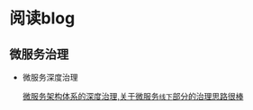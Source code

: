 # 阅读blog

## 微服务治理

- 微服务深度治理

  [微服务架构体系的深度治理,关于微服务`线下`部分的治理思路很棒](https://www.infoq.cn/article/q65dDiRTdSbF*E6Ki2P4)
